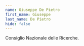 ```yaml
---
name: Giuseppe De Pietro
first_name: Giuseppe
last_name: De Pietro
hide: false
---
```

Consiglio Nazionale delle Ricerche.
